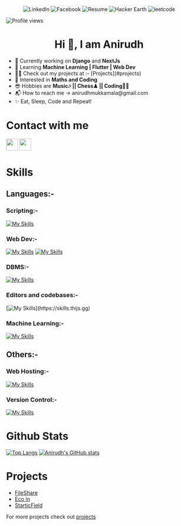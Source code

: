 <div id="shields-img" align="center">
    <img src="https://img.shields.io/badge/-LinkedIn-LinkedIn?style=social&logo=linkedin" alt="LinkedIn">
    <img src="https://img.shields.io/badge/-Facebook-Facebook?style=social&logo=facebook" alt="Facebook">
    <img src="https://img.shields.io/badge/-Resume-222?style=flat&logo=resume" alt="Resume">
    <img src="https://img.shields.io/badge/-Hacker%20earth-blue?style=flat&logo=hackerearth" alt="Hacker Earth">
    <img src="https://img.shields.io/badge/-leetcode-leetcode?style=flat&logo=leetcode" alt="leetcode">
 </div>

![Profile views](https://gpvc.arturio.dev/Anirudh3167)

<h1 align="center"> Hi 👋, I am Anirudh </h1>
    <ul>
    <li> 🔭 Currently working on <b>Django</b> and <b>NextJs</b> </li>
    <li> 🌱 Learning <b> Machine Learning | Flutter | Web Dev </b> </li>
    <li> 👨‍💻 Check out my projects at :- [Projects](#projects) </li>
    <li> 👀 Interested in <b> Maths and Coding </b> </li>
    <li> 😎 Hobbies are <b> Music🎶 || Chess♟ || Coding👨‍💻 </b> </li>
    <li> 📬 How to reach me -> anirudhmukkamala@gmail.com </li>
    <li> ✨ Eat, Sleep, Code and Repeat! </li>
    </ul>


# Contact with me
   [<img height="32" width="32" src="https://cdn.simpleicons.org/linkedin" />](https://www.linkedin.com/in/anirudh-mukkamala-46a9b2242)
   [<img height="32" width="32" src="https://cdn.simpleicons.org/discord" />](https://www.discord.com)
   
<!---
Anirudh3167/Anirudh3167 is a ✨ special ✨ repository because its `README.md` (this file) appears on your GitHub profile.
You can click the Preview link to take a look at your changes.
--->
# Skills
## Languages:-
### Scripting:-
   [![My Skills](https://skills.thijs.gg/icons?i=c,cpp,java,python,kotlin)](https://skills.thijs.gg)
### Web Dev:-
   [![My Skills](https://skills.thijs.gg/icons?i=html,css,js,react,next)](https://skills.thijs.gg)
   [![My Skills](https://skills.thijs.gg/icons?i=django,php,figma,md,flutter)](https://skills.thijs.gg)
### DBMS:-
   [![My Skills](https://skills.thijs.gg/icons?i=mysql,sqlite)](https://skills.thijs.gg)
### Editors and codebases:-
   [![My Skills](https://skills.thijs.gg/icons?i=vscode,github,replit,)](https://skills.thijs.gg)
### Machine Learning:-
   [![My Skills](https://skills.thijs.gg/icons?i=pytorch,tensorflow,keras)](https://skills.thijs.gg)
## Others:-
### Web Hosting:-
 [![My Skills](https://skills.thijs.gg/icons?i=heroku,netlify,github)](https://skills.thijs.gg)

### Version Control:-
 [![My Skills](https://skills.thijs.gg/icons?i=git)](https://skills.thijs.gg)

# Github Stats

[![Top Langs](https://github-readme-stats.vercel.app/api/top-langs/?username=anirudh3167&layout=compact)](https://github.com/anuraghazra/github-readme-stats)
[![Anirudh's GitHub stats](https://github-readme-stats.vercel.app/api?username=anirudh3167)](https://github.com/anirudh3167/github-readme-stats)

# Projects
 - [FileShare](https://github.com/Anirudh3167/FileShare)
 - [Eco In](https://github.com/Anirudh3167/The-Breaking-Code)
 - [StarticField](https://www.starticfield.com)
 
 For more projects check out [projects](https://github.com/Anirudh3167/projects.md)




